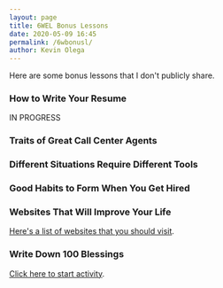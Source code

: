 ```yaml
--- 
layout: page
title: 6WEL Bonus Lessons
date: 2020-05-09 16:45
permalink: /6wbonusl/
author: Kevin Olega 
--- 
```

Here are some bonus lessons that I don't publicly share.

### How to Write Your Resume

IN PROGRESS

### Traits of Great Call Center Agents

### Different Situations Require Different Tools

### Good Habits to Form When You Get Hired

### Websites That Will Improve Your Life

[Here's a list of websites that you should visit](https://callcentertrainingtips.com/broll/).

### Write Down 100 Blessings

[Click here to start activity](https://callcentertrainingtips.com/hundred).